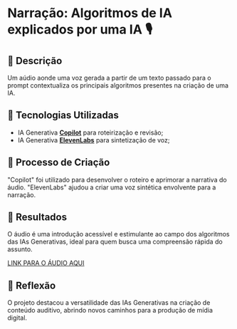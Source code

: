 # Narração: Algoritmos de IA explicados por uma IA 🎙️

## 📒 Descrição
Um aúdio aonde uma voz gerada a partir de um texto passado para o prompt contextualiza os principais algoritmos presentes na criação de uma IA.

## 🤖 Tecnologias Utilizadas
- IA Generativa **[Copilot](https://copilot.microsoft.com/)** para roteirização e revisão;
- IA Generativa **[ElevenLabs](https://www.elevenlabs.io)** para sintetização de voz;

## 🧐 Processo de Criação
"Copilot" foi utilizado para desenvolver o roteiro e aprimorar a narrativa do áudio. "ElevenLabs" ajudou a criar uma voz sintética envolvente para a narração.

## 🚀 Resultados
O áudio é uma introdução acessível e estimulante ao campo dos algoritmos das IAs Generativas, ideal para quem busca uma compreensão rápida do assunto.

[LINK PARA O ÁUDIO AQUI](https://github.com/Nickolas-tec/lab-natty-or-not/blob/main/exemplos/AUDIO.mp3)

## 💭 Reflexão
O projeto destacou a versatilidade das IAs Generativas na criação de conteúdo auditivo, abrindo novos caminhos para a produção de mídia digital.

